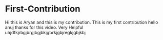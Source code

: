 # First-Contribution
Hi this is Aryan and this is my contribution.
This is my first contribution
hello anuj thanks for this video. Very Helpful
uhjdfkjrbgjbrgjbgjbkjgbrkjgbjregkjgbjkbj